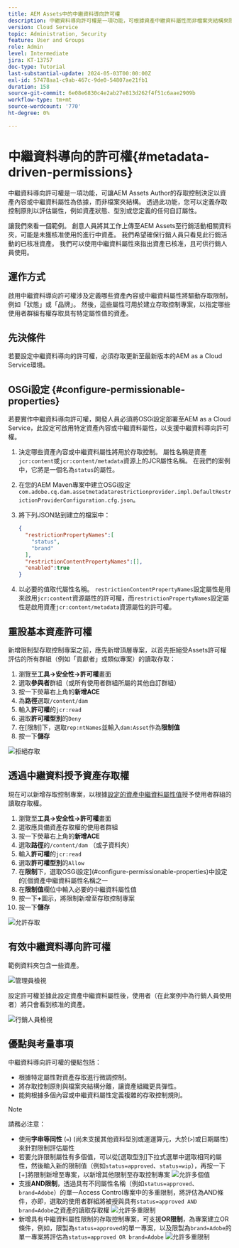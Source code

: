 ```yaml
---
title: AEM Assets中的中繼資料導向許可權
description: 中繼資料導向許可權是一項功能，可根據資產中繼資料屬性而非檔案夾結構來限制存取。
version: Cloud Service
topic: Administration, Security
feature: User and Groups
role: Admin
level: Intermediate
jira: KT-13757
doc-type: Tutorial
last-substantial-update: 2024-05-03T00:00:00Z
exl-id: 57478aa1-c9ab-467c-9de0-54807ae21fb1
duration: 158
source-git-commit: 6e08e6830c4e2ab27e813d262f4f51c6aae2909b
workflow-type: tm+mt
source-wordcount: '770'
ht-degree: 0%

---
```


# 中繼資料導向的許可權{#metadata-driven-permissions}

中繼資料導向許可權是一項功能，可讓AEM Assets Author的存取控制決定以資產內容或中繼資料屬性為依據，而非檔案夾結構。 透過此功能，您可以定義存取控制原則以評估屬性，例如資產狀態、型別或您定義的任何自訂屬性。

讓我們來看一個範例。 創意人員將其工作上傳至AEM Assets至行銷活動相關資料夾，可能是未獲核准使用的進行中資產。 我們希望確保行銷人員只看見此行銷活動的已核准資產。 我們可以使用中繼資料屬性來指出資產已核准，且可供行銷人員使用。

## 運作方式

啟用中繼資料導向許可權涉及定義哪些資產內容或中繼資料屬性將驅動存取限制，例如「狀態」或「品牌」。 然後，這些屬性可用於建立存取控制專案，以指定哪些使用者群組有權存取具有特定屬性值的資產。

## 先決條件

若要設定中繼資料導向的許可權，必須存取更新至最新版本的AEM as a Cloud Service環境。

## OSGi設定 {#configure-permissionable-properties}

若要實作中繼資料導向許可權，開發人員必須將OSGi設定部署至AEM as a Cloud Service，此設定可啟用特定資產內容或中繼資料屬性，以支援中繼資料導向許可權。

1. 決定哪些資產內容或中繼資料屬性將用於存取控制。 屬性名稱是資產`jcr:content`或`jcr:content/metadata`資源上的JCR屬性名稱。 在我們的案例中，它將是一個名為`status`的屬性。
1. 在您的AEM Maven專案中建立OSGi設定`com.adobe.cq.dam.assetmetadatarestrictionprovider.impl.DefaultRestrictionProviderConfiguration.cfg.json`。
1. 將下列JSON貼到建立的檔案中：

   ```json
   {
     "restrictionPropertyNames":[
       "status",
       "brand"
     ],
     "restrictionContentPropertyNames":[],
     "enabled":true
   }
   ```

1. 以必要的值取代屬性名稱。  `restrictionContentPropertyNames`設定屬性是用來啟用`jcr:content`資源屬性的許可權，而`restrictionPropertyNames`設定屬性是啟用資產`jcr:content/metadata`資源屬性的許可權。

## 重設基本資產許可權

新增限制型存取控制專案之前，應先新增頂層專案，以首先拒絕受Assets許可權評估的所有群組（例如「貢獻者」或類似專案）的讀取存取：

1. 瀏覽至&#x200B;__工具→安全性→許可權__&#x200B;畫面
1. 選取&#x200B;__參與者__&#x200B;群組（或所有使用者群組所屬的其他自訂群組）
1. 按一下熒幕右上角的&#x200B;__新增ACE__
1. 為&#x200B;__路徑__&#x200B;選取`/content/dam`
1. 輸入&#x200B;__許可權__&#x200B;的`jcr:read`
1. 選取&#x200B;__許可權型別__&#x200B;的`Deny`
1. 在[限制]下，選取`rep:ntNames`並輸入`dam:Asset`作為&#x200B;__限制值__
1. 按一下&#x200B;__儲存__

![拒絕存取](./assets/metadata-driven-permissions/deny-access.png)

## 透過中繼資料授予資產存取權

現在可以新增存取控制專案，以根據[設定的資產中繼資料屬性值](#configure-permissionable-properties)授予使用者群組的讀取存取權。

1. 瀏覽至&#x200B;__工具→安全性→許可權__&#x200B;畫面
1. 選取應具備資產存取權的使用者群組
1. 按一下熒幕右上角的&#x200B;__新增ACE__
1. 選取&#x200B;__路徑__&#x200B;的`/content/dam` （或子資料夾）
1. 輸入&#x200B;__許可權__&#x200B;的`jcr:read`
1. 選取&#x200B;__許可權型別__&#x200B;的`Allow`
1. 在&#x200B;__限制__&#x200B;下，選取OSGi設定](#configure-permissionable-properties)中設定的[個資產中繼資料屬性名稱之一
1. 在&#x200B;__限制值__&#x200B;欄位中輸入必要的中繼資料屬性值
1. 按一下&#x200B;__+__&#x200B;圖示，將限制新增至存取控制專案
1. 按一下&#x200B;__儲存__

![允許存取](./assets/metadata-driven-permissions/allow-access.png)

## 有效中繼資料導向許可權

範例資料夾包含一些資產。

![管理員檢視](./assets/metadata-driven-permissions/admin-view.png)

設定許可權並據此設定資產中繼資料屬性後，使用者（在此案例中為行銷人員使用者）將只會看到核准的資產。

![行銷人員檢視](./assets/metadata-driven-permissions/marketeer-view.png)

## 優點與考量事項

中繼資料導向許可權的優點包括：

- 根據特定屬性對資產存取進行微調控制。
- 將存取控制原則與檔案夾結構分離，讓資產組織更具彈性。
- 能夠根據多個內容或中繼資料屬性定義複雜的存取控制規則。

>[!NOTE]
>
> 請務必注意：
> 
> - 使用&#x200B;__字串等同性__ (`=`) (尚未支援其他資料型別或運運算元，大於(`>`)或日期屬性)來針對限制評估屬性
> - 若要允許限制屬性有多個值，可以從[選取型別]下拉式選單中選取相同的屬性，然後輸入新的限制值（例如`status=approved`、`status=wip`），再按一下[+]將限制新增至專案，以新增其他限制至存取控制專案
> ![允許多個值](./assets/metadata-driven-permissions/allow-multiple-values.png)
> - 支援&#x200B;__AND限制__，透過具有不同屬性名稱（例如`status=approved`、`brand=Adobe`）的單一Access Control專案中的多重限制，將評估為AND條件，亦即，選取的使用者群組將被授與具有`status=approved AND brand=Adobe`之資產的讀取存取權
> ![允許多重限制](./assets/metadata-driven-permissions/allow-multiple-restrictions.png)
> - 新增具有中繼資料屬性限制的存取控制專案，可支援&#x200B;__OR限制__，為專案建立OR條件，例如，限製為`status=approved`的單一專案，以及限製為`brand=Adobe`的單一專案將評估為`status=approved OR brand=Adobe`
> ![允許多重限制](./assets/metadata-driven-permissions/allow-multiple-aces.png)
